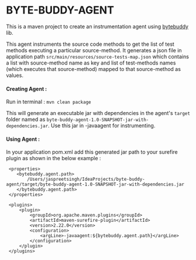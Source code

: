 # BYTE-BUDDY-AGENT

This is a maven project to create an instrumentation agent using [bytebuddy](https://bytebuddy.net/#/) lib.

This agent instruments the source code methods to get the list of test methods executing a particular source-method.
It generates a json file in application path `src/main/resources/source-tests-map.json` which contains a list with 
source-method name as key and list of test-methods names (which executes that source-method) mapped to that 
source-method as values.



#### Creating Agent :
Run in terminal : `mvn clean package`

This will generate an executable jar with dependencies in the agent's `target` folder named as
`byte-buddy-agent-1.0-SNAPSHOT-jar-with-dependencies.jar`.
Use this jar in -javaagent for instrumenting.


#### Using Agent :
In your application pom.xml add this generated jar path to your surefire plugin as shown in the below example :

```
 <properties>
    <bytebuddy.agent.path>
        /Users/jaspreetsingh/IdeaProjects/byte-buddy-agent/target/byte-buddy-agent-1.0-SNAPSHOT-jar-with-dependencies.jar
    </bytebuddy.agent.path>
 </properties>

 <plugins>
     <plugin>
         <groupId>org.apache.maven.plugins</groupId>
         <artifactId>maven-surefire-plugin</artifactId>
         <version>2.22.0</version>
         <configuration>
             <argLine>-javaagent:${bytebuddy.agent.path}</argLine>
         </configuration>
     </plugin>
 </plugins>          
```
